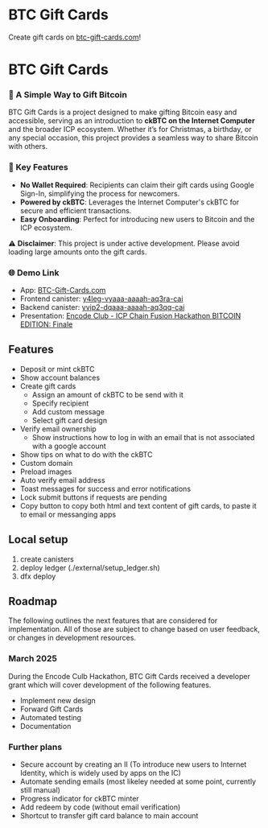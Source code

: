 # BTC Gift Cards

Create gift cards on [btc-gift-cards.com](https://btc-gift-cards.com)!

# BTC Gift Cards

### 🎁 A Simple Way to Gift Bitcoin

BTC Gift Cards is a project designed to make gifting Bitcoin easy and accessible, serving as an introduction to **ckBTC on the Internet Computer** and the broader ICP ecosystem. Whether it’s for Christmas, a birthday, or any special occasion, this project provides a seamless way to share Bitcoin with others.

### 🚀 Key Features
- **No Wallet Required**: Recipients can claim their gift cards using Google Sign-In, simplifying the process for newcomers.  
- **Powered by ckBTC**: Leverages the Internet Computer's ckBTC for secure and efficient transactions.  
- **Easy Onboarding**: Perfect for introducing new users to Bitcoin and the ICP ecosystem.  

⚠️ **Disclaimer**: This project is under active development. Please avoid loading large amounts onto the gift cards.

### 🌐 Demo Link

- App: [BTC-Gift-Cards.com](https://btc-gift-cards.com)
- Frontend canister: [y4leg-vyaaa-aaaah-aq3ra-cai](https://y4leg-vyaaa-aaaah-aq3ra-cai.icp0.io/)
- Backend canister: [yvip2-dqaaa-aaaah-aq3qq-cai](https://a4gq6-oaaaa-aaaab-qaa4q-cai.raw.icp0.io/?id=yvip2-dqaaa-aaaah-aq3qq-cai)
- Presentation: [Encode Club - ICP Chain Fusion Hackathon BITCOIN EDITION: Finale](https://youtu.be/KhSwGzRhYc0)

## Features

- Deposit or mint ckBTC
- Show account balances
- Create gift cards
  - Assign an amount of ckBTC to be send with it
  - Specify recipient
  - Add custom message
  - Select gift card design
- Verify email ownership
  - Show instructions how to log in with an email that is not associated with a google account
- Show tips on what to do with the ckBTC
- Custom domain
- Preload images
- Auto verify email address
- Toast messages for success and error notifications
- Lock submit buttons if requests are pending
- Copy button to copy both html and text content of gift cards, to paste it to email or messanging apps

## Local setup

1. create canisters
2. deploy ledger (./external/setup_ledger.sh)
3. dfx deploy

## Roadmap

The following outlines the next features that are considered for implementation.
All of those are subject to change based on user feedback, or changes in development resources.

### March 2025

During the Encode Culb Hackathon, BTC Gift Cards received a developer grant which will cover development of the following features.

- Implement new design
- Forward Gift Cards
- Automated testing
- Documentation

### Further plans

- Secure account by creating an II (To introduce new users to Internet Identity, which is widely used by apps on the IC)
- Automate sending emails (most likeley needed at some point, currently still manual)
- Progress indicator for ckBTC minter
- Add redeem by code (without email verification)
- Shortcut to transfer gift card balance to main account
